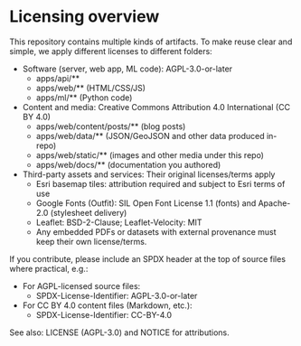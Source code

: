 # Licensing overview

This repository contains multiple kinds of artifacts. To make reuse clear and simple, we apply different licenses to different folders:

- Software (server, web app, ML code): AGPL-3.0-or-later
  - apps/api/**
  - apps/web/** (HTML/CSS/JS)
  - apps/ml/** (Python code)
- Content and media: Creative Commons Attribution 4.0 International (CC BY 4.0)
  - apps/web/content/posts/** (blog posts)
  - apps/web/data/** (JSON/GeoJSON and other data produced in-repo)
  - apps/web/static/** (images and other media under this repo)
  - apps/web/docs/** (documentation you authored)
- Third-party assets and services: Their original licenses/terms apply
  - Esri basemap tiles: attribution required and subject to Esri terms of use
  - Google Fonts (Outfit): SIL Open Font License 1.1 (fonts) and Apache-2.0 (stylesheet delivery)
  - Leaflet: BSD-2-Clause; Leaflet-Velocity: MIT
  - Any embedded PDFs or datasets with external provenance must keep their own license/terms.

If you contribute, please include an SPDX header at the top of source files where practical, e.g.:

- For AGPL-licensed source files:
  - SPDX-License-Identifier: AGPL-3.0-or-later
- For CC BY 4.0 content files (Markdown, etc.):
  - SPDX-License-Identifier: CC-BY-4.0

See also: LICENSE (AGPL-3.0) and NOTICE for attributions.